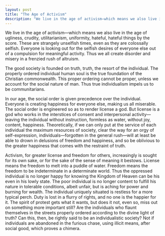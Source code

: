```yaml
---
layout: post
title: "The Age of Activism"
description: "We live in the age of activism—which means we also live in the age of ugliness, crudity, utilitarianism, uniformity, hateful, hateful things by the score..."
---
```


We live in the age of activism—which means we also live in the age of ugliness, crudity, utilitarianism, uniformity, hateful, hateful things by the score. These are strangely unselfish times, even as they are colossally selfish. Everyone is looking out for the selfish desires of everyone else out of a compulsion for meaningful activity. Thus we all create disorder and misery in a frenzied rush of altruism.

The good society is founded on truth, truth, the resort of the individual. The properly ordered individual human soul is the true foundation of the Christian commonwealth. This proper ordering cannot be proper, unless we account for the social nature of man. Thus true individualism impels us to be communitarians.

In our age, the social order is given precedence over the individual. Everyone is creating happiness for everyone else, making us all miserable. The social order is engineered so as to render license a god. But license is a god who works in the interstices of consent and interpersonal activity—leaving the individual without instruction, formless as water, without joy, content, happiness. Theoretically, if we can only put at the service of each individual the maximum resources of society, clear the way for an orgy of self-expression, individuals—forgotten in the general rush—will at least be able to drown in delusions of freedom and happiness, and so be oblivious to the greater happiness that comes with the restraint of truth.

Activism, for greater license and freedom for others, increasingly is sought for its own sake, or for the sake of the sense of meaning it bestows. License means the freedom to melt into a puddle of water. Freedom means the freedom to be indeterminate in a determinate world. Thus the oppressed individual is no longer happy for knowing the Kingdom of Heaven can be his even in his lowly state. The poor individual is no longer content to fulfill his nature in tolerable conditions, albeit unfair, but is aching for power and burning for wealth. The individual uniquely situated is restless for a more typical perch. Duty is lost in a flurry of rights, and no one is the happier for it. The spirit of protest gets what it wants, but does it not, even so, miss out on something more important still? Are the individuals who flaunt themselves in the streets properly ordered according to the divine light of truth? Can this, then, be rightly said to be an individualistic society? Not if individuals are abandoned in the furious chase, using illicit means, after social good, which proves a chimera.
